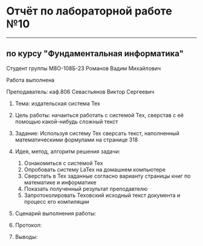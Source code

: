 # Отчёт по лабораторной работе №10

---

## по курсу "Фундаментальная информатика"


Студент группы М8О-108Б-23 Романов Вадим Михайлович

Работа выполнена

Преподаватель: каф.806 Севастьянов Виктор Сергеевич

1. Тема: издательская система Tex
2. Цель работы: начаиться работать с системой Tex, сверстав с её помощью какой-нибудь сложный текст
3. Задание:
   Используя систему Tex сверсать текст, наполненный математическими формулами на странице 318
4. Идея, метод, алгоритм решения задачи:
   1) Ознакомиться с системой Tex
   2) Опробовать систему LaTex на домашнем компьютере
   3) Сверстать в Tex заданные согласно варианту страницы книг по математике и информатике
   4) Показать полученный результат преподавтелю
   5) Запротоколировать Texовский исходный текст документа и процесс его компиляции
5. Сценарий выполнения работы:

6. Протокол:

8. Выводы: